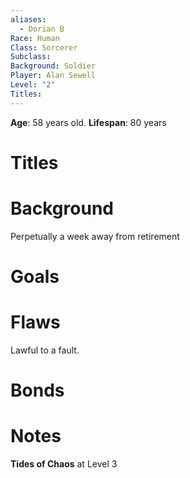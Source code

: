 ```yaml
---
aliases:
  - Dorian B
Race: Human
Class: Sorcerer
Subclass: 
Background: Soldier
Player: Alan Sewell
Level: "2"
Titles:
---
```

**Age**: 58 years old.
**Lifespan**: 80 years

# Titles

# Background
Perpetually a week away from retirement
# Goals

# Flaws
Lawful to a fault. 
# Bonds

# Notes
**Tides of Chaos** at Level 3